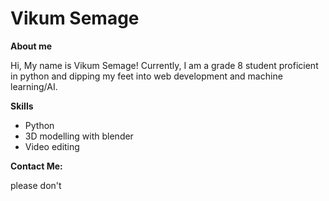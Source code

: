 # Vikum Semage

**About me**

Hi, My name is Vikum Semage! Currently, I am a grade 8 student proficient in python and dipping my feet into web development and machine learning/AI.

**Skills**

- Python
- 3D modelling with blender
- Video editing

**Contact Me:**

please don't

